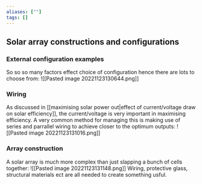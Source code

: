 ```yaml
---
aliases: [""]
tags: []
---
```


## Solar array constructions and configurations
### External configuration examples
So so so many factors effect choice of configuration hence there are lots to choose from:
![[Pasted image 20221123130644.png]]

### Wiring
As discussed in [[maximising solar power out|effect of current/voltage draw on solar efficiency]], the current/voltage is very important in maximising efficiency. A very common method for managing this is making use of series and parrallel wiring to achieve closer to the optimum outputs:
![[Pasted image 20221123131016.png]]

### Array construction
A solar array is much more complex than just slapping a bunch of cells together:
![[Pasted image 20221123131148.png]]
Wiring, protective glass, structural materials ect are all needed to create something usful.
